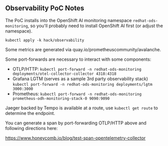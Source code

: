 Observability PoC Notes
-----------------------

The PoC installs into the OpenShift AI monitoring namespace `redhat-ods-monitoring`, so you'll probably need to install
OpenShift AI first (or adjust the namespace).

```shell
kubectl apply -k hack/observability
```

Some metrics are generated via quay.io/prometheuscommunity/avalanche.

Some port-forwards are necessary to interact with some components:

* OTLP/HTTP: `kubectl port-forward -n redhat-ods-monitoring deployments/otel-collector-collector 4318:4318`
* Grafana LGTM (serves as a sample 3rd party observability stack) `kubectl port-forward -n redhat-ods-monitoring deployments/lgtm 3000:3000`
* Prometheus: `kubectl port-forward -n redhat-ods-monitoring prometheus-odh-monitoring-stack-0 9090:9090`

Jaeger backed by Tempo is available at a route, use `kubectl get route` to determine the endpoint.

You can generate a span by port-forwarding OTLP/HTTP above and following directions here:

https://www.honeycomb.io/blog/test-span-opentelemetry-collector
